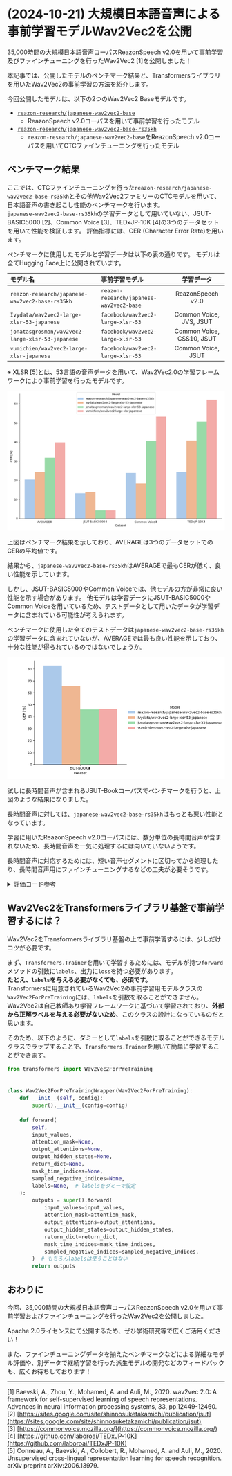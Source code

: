 # (2024-10-21) 大規模日本語音声による事前学習モデルWav2Vec2を公開

35,000時間の大規模日本語音声コーパスReazonSpeech v2.0を用いて事前学習及びファインチューニングを行ったWav2Vec2 [1]を公開しました！

本記事では、公開したモデルのベンチマーク結果と、Transformersライブラリを用いたWav2Vec2の事前学習の方法を紹介します。

今回公開したモデルは、以下の2つのWav2Vec2 Baseモデルです。

- [`reazon-research/japanese-wav2vec2-base`](https://huggingface.co/reazon-research/japanese-wav2vec2-base)
   - ReazonSpeech v2.0コーパスを用いて事前学習を行ったモデル
- [`reazon-research/japanese-wav2vec2-base-rs35kh`](https://huggingface.co/reazon-research/japanese-wav2vec2-base-rs35kh)
   - `reazon-research/japanese-wav2vec2-base`をReazonSpeech v2.0コーパスを用いてCTCファインチューニングを行ったモデル

## ベンチマーク結果

ここでは、CTCファインチューニングを行った`reazon-research/japanese-wav2vec2-base-rs35kh`とその他Wav2Vec2ファミリーのCTCモデルを用いて、日本語音声の書き起こし性能のベンチマークを行います。  
`japanese-wav2vec2-base-rs35kh`の学習データとして用いていない、JSUT-BASIC5000 [2]、Common Voice [3]、TEDxJP-10K [4]の3つのデータセットを用いて性能を検証します。
評価指標には、CER (Character Error Rate)を用います。

ベンチマークに使用したモデルと学習データは以下の表の通りです。
モデルは全てHugging Face上に公開されています。

| モデル名                                         | 事前学習モデル                           |        学習データ         |
| :----------------------------------------------- | :--------------------------------------- | :-----------------------: |
| `reazon-research/japanese-wav2vec2-base-rs35kh`  | `reazon-research/japanese-wav2vec2-base` |     ReazonSpeech v2.0     |
| `Ivydata/wav2vec2-large-xlsr-53-japanese`        | `facebook/wav2vec2-large-xlsr-53`        |  Common Voice, JVS, JSUT  |
| `jonatasgrosman/wav2vec2-large-xlsr-53-japanese` | `facebook/wav2vec2-large-xlsr-53`        | Common Voice, CSS10, JSUT |
| `vumichien/wav2vec2-large-xlsr-japanese`         | `facebook/wav2vec2-large-xlsr-53`        |    Common Voice, JSUT     |

※ XLSR [5]とは、53言語の音声データを用いて、Wav2Vec2.0の学習フレームワークにより事前学習を行ったモデルです。

![benchmark](./2024-10-21-Wav2Vec2-base-release/bench.png)

上図はベンチマーク結果を示しており、AVERAGEは3つのデータセットでのCERの平均値です。

結果から、`japanese-wav2vec2-base-rs35kh`はAVERAGEで最もCERが低く、良い性能を示しています。

しかし、JSUT-BASIC5000やCommon Voiceでは、他モデルの方が非常に良い性能を示す場合があります。
他モデルは学習データにJSUT-BASIC5000やCommon Voiceを用いているため、テストデータとして用いたデータが学習データに含まれている可能性が考えられます。

ベンチマークに使用した全てのテストデータは`japanese-wav2vec2-base-rs35kh`の学習データに含まれていないが、AVERAGEでは最も良い性能を示しており、十分な性能が得られているのではないでしょうか。

![jsut-book](./2024-10-21-Wav2Vec2-base-release/jsut-book.png)

試しに長時間音声が含まれるJSUT-Bookコーパスでベンチマークを行うと、上図のような結果になりました。

長時間音声に対しては、`japanese-wav2vec2-base-rs35kh`はもっとも悪い性能となっています。

学習に用いたReazonSpeech v2.0コーパスには、数分単位の長時間音声が含まれないため、長時間音声を一気に処理するには向いていないようです。  

長時間音声に対応するためには、短い音声セグメントに区切ってから処理したり、長時間音声用にファインチューニングするなどの工夫が必要そうです。

<details>
<summary>評価コード参考</summary>

以下のコードは推論とCERの計算を行うサンプルコードです。

※ `vumichien/wav2vec2-large-xlsr-japanese`の推論結果には、トークン間に空白が入ってしまうため、
モデルの推論結果から空白を除くよう処理を加えました。  
(例: 今 流行 の 単身 赴任 族 の 淋し さ を ちょっぴり 味ごば せ て もらっ た の も 有 意義 の 体験 だ)

```python
import re
import num2words
import editdistance
import librosa
import numpy as np
import torch
from transformers import AutoProcessor, Wav2Vec2ForCTC

PUNCTUATIONS = {ord(x): "" for x in "、。「」『』，,？！!!?!?"}
ZENKAKU = "ａｂｃｄｅｆｇｈｉｊｋｌｍｎｏｐｑｒｓｔｕｖｗｘｙｚＡＢＣＤＥＦＧＨＩＪＫＬＭＮＯＰＱＲＳＴＵＶＷＸＹＺ０１２３４５６７８９"
HANKAKU = "abcdefghijklmnopqrstuvwxyzABCDEFGHIJKLMNOPQRSTUVWXYZ0123456789"
ZEN2HAN = str.maketrans(ZENKAKU, HANKAKU)


def normalize(s):
    s = s.translate(PUNCTUATIONS).translate(ZEN2HAN)
    conv = lambda m: num2words.num2words(m.group(0), lang='ja')
    return re.sub(r'\d+\.?\d*', conv, s)


model = Wav2Vec2ForCTC.from_pretrained(model_path).to("cuda")
processor = AutoProcessor.from_pretrained(model_path)

audio, _ = librosa.load(audio_filepath)
audio = np.pad(audio, pad_width=int(0.5 * 16_000))
input_values = processor(
    audio,
    return_tensors="pt",
    sampling_rate=16_000
).input_values.to("cuda")

with torch.inference_mode():
    logits = model(input_values).logits.cpu()
predicted_ids = torch.argmax(logits, dim=-1)[0]
transcription = processor.decode(predicted_ids, skip_special_tokens=True)
asr = normalize(transcription.replace(" ", ""))
text = normalize(text)
dist = editdistance.eval(asr, text)
cer = dist / len(text)
```
</details>

## Wav2Vec2をTransformersライブラリ基盤で事前学習するには？

Wav2Vec2をTransformersライブラリ基盤の上で事前学習するには、少しだけコツが必要です。

まず、`Transformers.Trainer`を用いて学習するためには、モデルが持つ`forward`メソッドの引数に`labels`、出力に`loss`を持つ必要があります。  
**たとえ、`labels`を与える必要がなくても、必須です。**  
Transformersに用意されているWav2Vec2の事前学習用モデルクラスの`Wav2Vec2ForPreTraining`には、`labels`を引数を取ることができません。  
Wav2Vec2は自己教師あり学習フレームワークに基づいて学習されており、**外部から正解ラベルを与える必要がないため**、このクラスの設計になっているのだと思います。

そのため、以下のように、ダミーとして`labels`を引数に取ることができるモデルクラスでラップすることで、`Transformers.Trainer`を用いて簡単に学習することができます。

```python
from transformers import Wav2Vec2ForPreTraining


class Wav2Vec2ForPreTrainingWrapper(Wav2Vec2ForPreTraining):
    def __init__(self, config):
        super().__init__(config=config)

    def forward(
        self,
        input_values,
        attention_mask=None,
        output_attentions=None,
        output_hidden_states=None,
        return_dict=None,
        mask_time_indices=None,
        sampled_negative_indices=None,
        labels=None,  # labelsをダミーで設定
    ):
        outputs = super().forward(
            input_values=input_values,
            attention_mask=attention_mask,
            output_attentions=output_attentions,
            output_hidden_states=output_hidden_states,
            return_dict=return_dict,
            mask_time_indices=mask_time_indices,
            sampled_negative_indices=sampled_negative_indices,
        )  # もちろんlabelsは使うことはない
        return outputs
```

## おわりに

今回、35,000時間の大規模日本語音声コーパスReazonSpeech v2.0を用いて事前学習およびファインチューニングを行ったWav2Vec2を公開しました。  

Apache 2.0ライセンスにて公開するため、ぜひ学術研究等で広くご活用ください！

また、ファインチューニングデータを揃えたベンチマークなどによる詳細なモデル評価や、別データで継続学習を行った派生モデルの開発などのフィードバックも、広くお待ちしております！

---

[1] Baevski, A., Zhou, Y., Mohamed, A. and Auli, M., 2020. wav2vec 2.0: A framework for self-supervised learning of speech representations. Advances in neural information processing systems, 33, pp.12449-12460.  
[2] [https://sites.google.com/site/shinnosuketakamichi/publication/jsut](https://sites.google.com/site/shinnosuketakamichi/publication/jsut)  
[3] [https://commonvoice.mozilla.org/](https://commonvoice.mozilla.org/)  
[4] [https://github.com/laboroai/TEDxJP-10K](https://github.com/laboroai/TEDxJP-10K)  
[5] Conneau, A., Baevski, A., Collobert, R., Mohamed, A. and Auli, M., 2020. Unsupervised cross-lingual representation learning for speech recognition. arXiv preprint arXiv:2006.13979.
